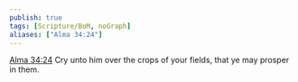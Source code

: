 ```yaml
---
publish: true
tags: [Scripture/BoM, noGraph]
aliases: ["Alma 34:24"]
---
```

[Alma 34:24](https://churchofjesuschrist.org/study/scriptures/bofm/alma/34?lang=eng&id=p24#p24) Cry unto him over the crops of your fields, that ye may prosper in them.
